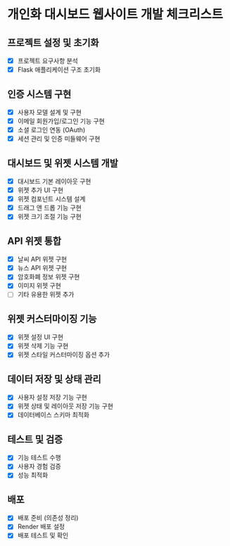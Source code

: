 # 개인화 대시보드 웹사이트 개발 체크리스트

## 프로젝트 설정 및 초기화
- [x] 프로젝트 요구사항 분석
- [x] Flask 애플리케이션 구조 초기화

## 인증 시스템 구현
- [x] 사용자 모델 설계 및 구현
- [x] 이메일 회원가입/로그인 기능 구현
- [x] 소셜 로그인 연동 (OAuth)
- [x] 세션 관리 및 인증 미들웨어 구현

## 대시보드 및 위젯 시스템 개발
- [x] 대시보드 기본 레이아웃 구현
- [x] 위젯 추가 UI 구현
- [x] 위젯 컴포넌트 시스템 설계
- [x] 드래그 앤 드롭 기능 구현
- [x] 위젯 크기 조절 기능 구현

## API 위젯 통합
- [x] 날씨 API 위젯 구현
- [x] 뉴스 API 위젯 구현
- [x] 암호화폐 정보 위젯 구현
- [x] 이미지 위젯 구현
- [ ] 기타 유용한 위젯 추가

## 위젯 커스터마이징 기능
- [x] 위젯 설정 UI 구현
- [x] 위젯 삭제 기능 구현
- [x] 위젯 스타일 커스터마이징 옵션 추가

## 데이터 저장 및 상태 관리
- [x] 사용자 설정 저장 기능 구현
- [x] 위젯 상태 및 레이아웃 저장 기능 구현
- [x] 데이터베이스 스키마 최적화

## 테스트 및 검증
- [x] 기능 테스트 수행
- [x] 사용자 경험 검증
- [x] 성능 최적화

## 배포
- [x] 배포 준비 (의존성 정리)
- [x] Render 배포 설정
- [x] 배포 테스트 및 확인
